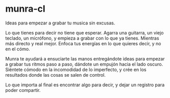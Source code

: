 # munra-cl


Ideas para empezar a grabar tu musica sin excusas.

Lo que tienes para decir no tiene que esperar. Agarra una guitarra, un viejo teclado, un micrófono, y empieza a grabar con lo que ya tienes. Mientras más directo y real mejor. Enfoca tus energías en lo que quieres decir, y no en el cómo. 

Munra te ayudará a ensuciarte las manos entregándote ideas para empezar a grabar tus ritmos paso a paso, dándote un empujón hacia el lado oscuro. Siéntete cómodo en la incomodidad de lo imperfecto, y crée en los resultados donde las cosas se salen de control.

Lo que importa al final es encontrar algo para decir, y dejar un registro para poder compartir. 

